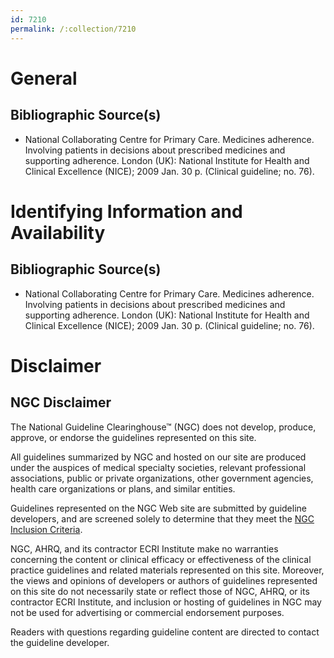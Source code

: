 ```yaml
---
id: 7210
permalink: /:collection/7210
---
```


# General

## Bibliographic Source(s)

- National Collaborating Centre for Primary Care. Medicines adherence. Involving patients in decisions about prescribed medicines and supporting adherence. London (UK): National Institute for Health and Clinical Excellence (NICE); 2009 Jan. 30 p. (Clinical guideline; no. 76).

# Identifying Information and Availability

## Bibliographic Source(s)

- National Collaborating Centre for Primary Care. Medicines adherence. Involving patients in decisions about prescribed medicines and supporting adherence. London (UK): National Institute for Health and Clinical Excellence (NICE); 2009 Jan. 30 p. (Clinical guideline; no. 76).

# Disclaimer

## NGC Disclaimer

The National Guideline Clearinghouse™ (NGC) does not develop, produce, approve, or endorse the guidelines represented on this site.

All guidelines summarized by NGC and hosted on our site are produced under the auspices of medical specialty societies, relevant professional associations, public or private organizations, other government agencies, health care organizations or plans, and similar entities.

Guidelines represented on the NGC Web site are submitted by guideline developers, and are screened solely to determine that they meet the [NGC Inclusion Criteria](/help-and-about/summaries/inclusion-criteria).

NGC, AHRQ, and its contractor ECRI Institute make no warranties concerning the content or clinical efficacy or effectiveness of the clinical practice guidelines and related materials represented on this site. Moreover, the views and opinions of developers or authors of guidelines represented on this site do not necessarily state or reflect those of NGC, AHRQ, or its contractor ECRI Institute, and inclusion or hosting of guidelines in NGC may not be used for advertising or commercial endorsement purposes.

Readers with questions regarding guideline content are directed to contact the guideline developer.

